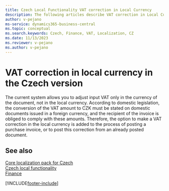 ```yaml
---
title: Czech Local Functionality VAT correction in Local Currency
description: The following articles describe VAT correction in Local Currency functionality in the Czech version of Business Central.
author: v-pejano
ms-service: dynamics365-business-central
ms.topic: conceptual
ms.search.keywords: Czech, Finance, VAT, Localization, CZ
ms.date: 11/13/2023
ms.reviewer: v-pejano
ms.author: v-pejano
---
```


# VAT correction in local currency in the Czech version

The current system allows you to adjust input VAT only in the currency of the document, not in the local currency. According to domestic legislation, the conversion of the VAT amount to CZK must be stated on domestic documents issued in a foreign currency, and the recipient of the invoice is obliged to comply with these amounts. Therefore, the option to make a VAT correction in the local currency is added to the process of posting a purchase invoice, or to post this correction from an already posted document.

## See also

[Core localization pack for Czech](ui-extensions-core-localization-pack-cz.md)  
[Czech local functionality](czech-local-functionality.md)  
[Finance](../../finance.md)  


[!INCLUDE[footer-include](../../includes/footer-banner.md)]